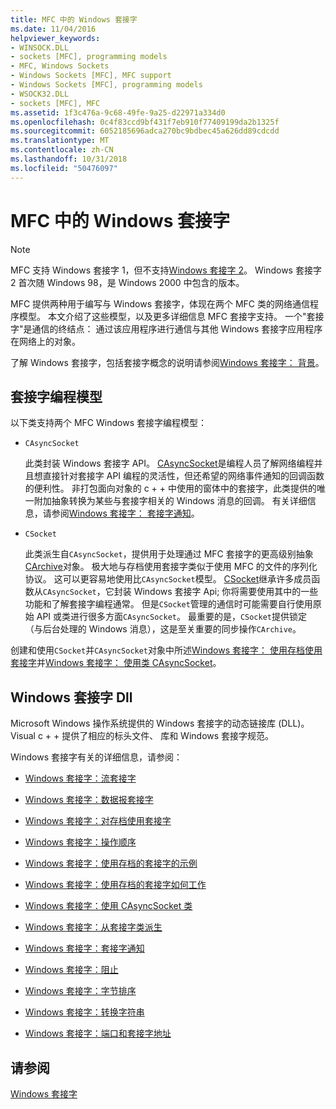 ```yaml
---
title: MFC 中的 Windows 套接字
ms.date: 11/04/2016
helpviewer_keywords:
- WINSOCK.DLL
- sockets [MFC], programming models
- MFC, Windows Sockets
- Windows Sockets [MFC], MFC support
- Windows Sockets [MFC], programming models
- WSOCK32.DLL
- sockets [MFC], MFC
ms.assetid: 1f3c476a-9c68-49fe-9a25-d22971a334d0
ms.openlocfilehash: 0c4f83ccd9bf431f7eb910f77409199da2b1325f
ms.sourcegitcommit: 6052185696adca270bc9bdbec45a626dd89cdcdd
ms.translationtype: MT
ms.contentlocale: zh-CN
ms.lasthandoff: 10/31/2018
ms.locfileid: "50476097"
---
```

# <a name="windows-sockets-in-mfc"></a>MFC 中的 Windows 套接字

> [!NOTE]
>  MFC 支持 Windows 套接字 1，但不支持[Windows 套接字 2](/windows/desktop/WinSock/windows-sockets-start-page-2)。 Windows 套接字 2 首次随 Windows 98，是 Windows 2000 中包含的版本。

MFC 提供两种用于编写与 Windows 套接字，体现在两个 MFC 类的网络通信程序模型。 本文介绍了这些模型，以及更多详细信息 MFC 套接字支持。 一个"套接字"是通信的终结点： 通过该应用程序进行通信与其他 Windows 套接字应用程序在网络上的对象。

了解 Windows 套接字，包括套接字概念的说明请参阅[Windows 套接字： 背景](../mfc/windows-sockets-background.md)。

##  <a name="_core_sockets_programming_models"></a> 套接字编程模型

以下类支持两个 MFC Windows 套接字编程模型：

- `CAsyncSocket`

   此类封装 Windows 套接字 API。 [CAsyncSocket](../mfc/reference/casyncsocket-class.md)是编程人员了解网络编程并且想直接针对套接字 API 编程的灵活性，但还希望的网络事件通知的回调函数的便利性。 非打包面向对象的 c + + 中使用的窗体中的套接字，此类提供的唯一附加抽象转换为某些与套接字相关的 Windows 消息的回调。 有关详细信息，请参阅[Windows 套接字： 套接字通知](../mfc/windows-sockets-socket-notifications.md)。

- `CSocket`

   此类派生自`CAsyncSocket`，提供用于处理通过 MFC 套接字的更高级别抽象[CArchive](../mfc/reference/carchive-class.md)对象。 极大地与存档使用套接字类似于使用 MFC 的文件的序列化协议。 这可以更容易地使用比`CAsyncSocket`模型。 [CSocket](../mfc/reference/csocket-class.md)继承许多成员函数从`CAsyncSocket`，它封装 Windows 套接字 Api; 你将需要使用其中的一些功能和了解套接字编程通常。 但是`CSocket`管理的通信时可能需要自行使用原始 API 或类进行很多方面`CAsyncSocket`。 最重要的是，`CSocket`提供锁定 （与后台处理的 Windows 消息），这是至关重要的同步操作`CArchive`。

创建和使用`CSocket`并`CAsyncSocket`对象中所述[Windows 套接字： 使用存档使用套接字](../mfc/windows-sockets-using-sockets-with-archives.md)并[Windows 套接字： 使用类 CAsyncSocket](../mfc/windows-sockets-using-class-casyncsocket.md)。

##  <a name="_core_mfc_socket_samples_and_windows_sockets_dlls"></a> Windows 套接字 Dll

Microsoft Windows 操作系统提供的 Windows 套接字的动态链接库 (DLL)。 Visual c + + 提供了相应的标头文件、 库和 Windows 套接字规范。

Windows 套接字有关的详细信息，请参阅：

- [Windows 套接字：流套接字](../mfc/windows-sockets-stream-sockets.md)

- [Windows 套接字：数据报套接字](../mfc/windows-sockets-datagram-sockets.md)

- [Windows 套接字：对存档使用套接字](../mfc/windows-sockets-using-sockets-with-archives.md)

- [Windows 套接字：操作顺序](../mfc/windows-sockets-sequence-of-operations.md)

- [Windows 套接字：使用存档的套接字的示例](../mfc/windows-sockets-example-of-sockets-using-archives.md)

- [Windows 套接字：使用存档的套接字如何工作](../mfc/windows-sockets-how-sockets-with-archives-work.md)

- [Windows 套接字：使用 CAsyncSocket 类](../mfc/windows-sockets-using-class-casyncsocket.md)

- [Windows 套接字：从套接字类派生](../mfc/windows-sockets-deriving-from-socket-classes.md)

- [Windows 套接字：套接字通知](../mfc/windows-sockets-socket-notifications.md)

- [Windows 套接字：阻止](../mfc/windows-sockets-blocking.md)

- [Windows 套接字：字节排序](../mfc/windows-sockets-byte-ordering.md)

- [Windows 套接字：转换字符串](../mfc/windows-sockets-converting-strings.md)

- [Windows 套接字：端口和套接字地址](../mfc/windows-sockets-ports-and-socket-addresses.md)

## <a name="see-also"></a>请参阅

[Windows 套接字](../mfc/windows-sockets.md)

